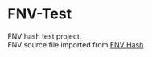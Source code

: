 # FNV-Test
FNV hash test project.  
FNV source file imported from [FNV Hash](http://www.isthe.com/chongo/tech/comp/fnv/)
